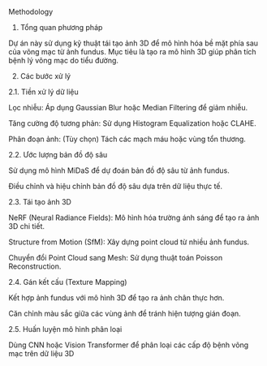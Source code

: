 Methodology

1. Tổng quan phương pháp

Dự án này sử dụng kỹ thuật tái tạo ảnh 3D để mô hình hóa bề mặt phía sau của võng mạc từ ảnh fundus. Mục tiêu là tạo ra mô hình 3D giúp phân tích bệnh lý võng mạc do tiểu đường.

2. Các bước xử lý

2.1. Tiền xử lý dữ liệu

Lọc nhiễu: Áp dụng Gaussian Blur hoặc Median Filtering để giảm nhiễu.

Tăng cường độ tương phản: Sử dụng Histogram Equalization hoặc CLAHE.

Phân đoạn ảnh: (Tùy chọn) Tách các mạch máu hoặc vùng tổn thương.

2.2. Ước lượng bản đồ độ sâu

Sử dụng mô hình MiDaS để dự đoán bản đồ độ sâu từ ảnh fundus.

Điều chỉnh và hiệu chỉnh bản đồ độ sâu dựa trên dữ liệu thực tế.

2.3. Tái tạo ảnh 3D

NeRF (Neural Radiance Fields): Mô hình hóa trường ánh sáng để tạo ra ảnh 3D chi tiết.

Structure from Motion (SfM): Xây dựng point cloud từ nhiều ảnh fundus.

Chuyển đổi Point Cloud sang Mesh: Sử dụng thuật toán Poisson Reconstruction.

2.4. Gán kết cấu (Texture Mapping)

Kết hợp ảnh fundus với mô hình 3D để tạo ra ảnh chân thực hơn.

Căn chỉnh màu sắc giữa các vùng ảnh để tránh hiện tượng gián đoạn.

2.5. Huấn luyện mô hình phân loại

Dùng CNN hoặc Vision Transformer để phân loại các cấp độ bệnh võng mạc trên dữ liệu 3D